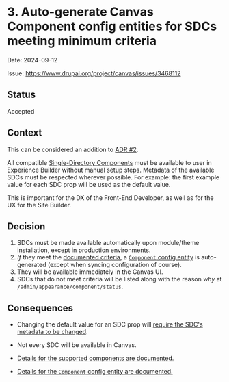 # 3. Auto-generate Canvas Component config entities for SDCs meeting minimum criteria

Date: 2024-09-12

Issue: <https://www.drupal.org/project/canvas/issues/3468112>

## Status

Accepted

## Context

This can be considered an addition to [ADR #2](0002-Use-SDC-slots-to-build-component-tree-and-field-types-for-populating-SDC-props.md).

All compatible [Single-Directory Components](https://www.drupal.org/project/sdc) must be available to user in Experience
Builder without manual setup steps. Metadata of the available SDCs must be respected wherever possible. For example: the
first example value for each SDC prop will be used as the default value.

This is important for the DX of the Front-End Developer, as well as for the UX for the Site Builder.

## Decision

1. SDCs must be made available automatically upon module/theme installation, except in production environments.
2. _If_ they meet the [documented criteria](../components.md), a [`Component` config entity](../config-management.md) is
   auto-generated (except when syncing configuration of course).
3. They will be available immediately in the Canvas UI.
4. SDCs that do not meet criteria will be listed along with the reason _why_ at `/admin/appearance/component/status`.

## Consequences

- Changing the default value for an SDC prop will [require the SDC's metadata to be changed](
https://www.drupal.org/project/canvas/issues/3462705#consequences).
- Not every SDC will be available in Canvas.

- [Details for the supported components are documented.](../components.md)
- [Details for the `Component` config entity are documented.](../config-management.md)
